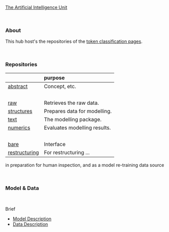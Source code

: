 [The Artificial Intelligence Unit](https://github.com/theartificialintelligenceunit)

<br>

### About
This hub host's the repositories of the [token classification pages](https://theartificialintelligenceunit.github.io/intelligence/html/c-dispatches-introduction.html).

<br>

### Repositories

| &nbsp;                                                                                 | purpose                      |
|:---------------------------------------------------------------------------------------|:-----------------------------|
| <a href="https://github.com/membranes/abstract" target="_blank">abstract</a>           | Concept, etc.                |
| &nbsp;                                                                                 | &nbsp;                       |
| <a href="https://github.com/membranes/raw" target="_blank">raw</a>                     | Retrieves the raw data.      |
| <a href="https://github.com/membranes/structures" target="_blank">structures</a>       | Prepares data for modelling. |
| <a href="https://github.com/membranes/text" target="_blank">text</a>                   | The modelling package.       |
| <a href="https://github.com/membranes/numerics" target="_blank">numerics</a>           | Evaluates modelling results. |
| &nbsp;                                                                                 | &nbsp;                       |
| <a href="https://github.com/membranes/bare" target="_blank">bare</a>                   | Interface                    |
| <a href="https://github.com/membranes/restructuring" target="_blank">restructuring</a> | For restructuring ...        |


in preparation for human inspection, and as a model re-training data source

<br>

### Model & Data

<br>

Brief

* [Model Description](https://theartificialintelligenceunit.github.io/intelligence/html/c-dispatches-model-desc.html)
* [Data Description](https://theartificialintelligenceunit.github.io/intelligence/html/c-dispatches-data-desc.html)

<br>
<br>

<br>
<br>

<br>
<br>

<br>
<br>